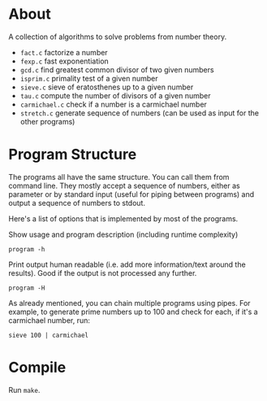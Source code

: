 About
=====

A collection of algorithms to solve problems from number theory.

* `fact.c`       factorize a number 
* `fexp.c`       fast exponentiation
* `gcd.c`        find greatest common divisor of two given numbers
* `isprim.c`     primality test of a given number
* `sieve.c`      sieve of eratosthenes up to a given number
* `tau.c`        compute the number of divisors of a given number
* `carmichael.c` check if a number is a carmichael number
* `stretch.c`    generate sequence of numbers (can be used as input for the other programs)

Program Structure
=================

The programs all have the same structure. You can call them from command line. They mostly accept a sequence of numbers, either as parameter or by standard input (useful for piping between programs) and output a sequence of numbers to stdout.

Here's a list of options that is implemented by most of the programs.

Show usage and program description (including runtime complexity)

```
program -h
```

Print output human readable (i.e. add more information/text around the results). Good if the output is not processed any further.

```
program -H
```

As already mentioned, you can chain multiple programs using pipes. For example, to generate prime numbers up to 100 and check for each, if it's a carmichael number, run:

```
sieve 100 | carmichael
```

Compile
=======

Run `make`.
